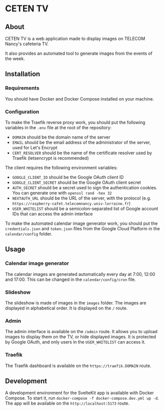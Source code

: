 # CETEN TV

## About

CETEN TV is a web application made to display images on TELECOM Nancy's cafeteria TV.

It also provides an automated tool to generate images from the events of the week.

## Installation

### Requirements

You should have Docker and Docker Compose installed on your machine.

### Configuration

To make the Traefik reverse proxy work, you should put the following variables in the `.env` file at the root of the repository:

- `DOMAIN` should be the domain name of the server
- `EMAIL` should be the email address of the administrator of the server, used for Let's Encrypt
- `CERT_RESOLVER` should be the name of the certificate resolver used by Traefik (letsencrypt is recommended)

The client requires the following environment variables:

- `GOOGLE_CLIENT_ID` should be the Google OAuth client ID
- `GOOGLE_CLIENT_SECRET` should be the Google OAuth client secret
- `AUTH_SECRET` should be a secret used to sign the authentication cookies. You can generate one with `openssl rand -hex 32`
- `NEXTAUTH_URL` should be the URL of the server, with the protocol (e.g. `https://raspberry-cafet.telecomnancy.univ-lorraine.fr`)
- `USER_WHITELIST` should be a semicolon-separated list of Google account IDs that can access the admin interface

To make the automated calendar image generator work, you should put the `credentials.json` and `token.json` files from the Google Cloud Platform in the `calendar/config` folder.

## Usage

### Calendar image generator

The calendar images are generated automatically every day at 7:00, 12:00 and 17:00. This can be changed in the `calendar/config/cron` file.

### Slideshow

The slideshow is made of images in the `images` folder. The images are displayed in alphabetical order. It is displayed on the `/` route.

### Admin

The admin interface is available on the `/admin` route. It allows you to upload images to display them on the TV, or hide displayed images. It is protected by Google OAuth, and only users in the `USER_WHITELIST` can access it.

### Traefik

The Traefik dashboard is available on the `https://traefik.DOMAIN` route.

## Development

A development environment for the SvelteKit app is available with Docker Compose. To start it, run `docker-compose -f docker-compose.dev.yml up -d`. The app will be available on the `http://localhost:5173` route.

